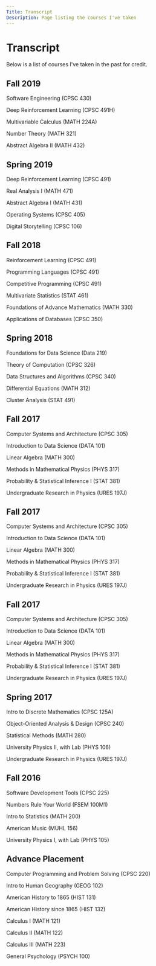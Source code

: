 ```yaml
---
Title: Transcript
Description: Page listing the courses I've taken
---
```


# Transcript

Below is a list of courses I've taken in the past for credit. 

## Fall 2019

Software Engineering (CPSC 430)

Deep Reinforcement Learning (CPSC 491H)

Multivariable Calculus (MATH 224A)

Number Theory (MATH 321)

Abstract Algebra II (MATH 432)

## Spring 2019

Deep Reinforcement Learning (CPSC 491)

Real Analysis I (MATH 471)

Abstract Algebra I (MATH 431)

Operating Systems (CPSC 405)

Digital Storytelling (CPSC 106)

## Fall 2018

Reinforcement Learning (CPSC 491)

Programming Languages (CPSC 491)

Competitive Programming (CPSC 491)

Multivariate Statistics (STAT 461)

Foundations of Advance Mathematics (MATH 330)

Applications of Databases (CPSC 350)

## Spring 2018

Foundations for Data Science (Data 219)

Theory of Computation (CPSC 326)

Data Structures and Algorithms (CPSC 340)

Differential Equations (MATH 312)

Cluster Analysis (STAT 491)

## Fall 2017

Computer Systems and Architecture (CPSC 305)

Introduction to Data Science (DATA 101)

Linear Algebra (MATH 300)

Methods in Mathematical Physics (PHYS 317)

Probability & Statistical Inference I (STAT 381)

Undergraduate Research in Physics (URES 197J)

## Fall 2017

Computer Systems and Architecture (CPSC 305)

Introduction to Data Science (DATA 101)

Linear Algebra (MATH 300)

Methods in Mathematical Physics (PHYS 317)

Probability & Statistical Inference I (STAT 381)

Undergraduate Research in Physics (URES 197J)

## Fall 2017

Computer Systems and Architecture (CPSC 305)

Introduction to Data Science (DATA 101)

Linear Algebra (MATH 300)

Methods in Mathematical Physics (PHYS 317)

Probability & Statistical Inference I (STAT 381)

Undergraduate Research in Physics (URES 197J)

## Spring 2017

Intro to Discrete Mathematics (CPSC 125A)

Object-Oriented Analysis & Design (CPSC 240)

Statistical Methods (MATH 280)

University Physics II, with Lab (PHYS 106)

Undergraduate Research in Physics (URES 197J)

## Fall 2016

Software Development Tools (CPSC 225)

Numbers Rule Your World (FSEM 100M1)

Intro to Statistics (MATH 200)

American Music (MUHL 156)

University Physics I, with Lab (PHYS 105)

## Advance Placement

Computer Programming and Problem Solving (CPSC 220)

Intro to Human Geography (GEOG 102)

American History to 1865 (HIST 131)

American History since 1865 (HIST 132)

Calculus I (MATH 121)

Calculus II (MATH 122)

Calculus III (MATH 223)

General Psychology (PSYCH 100)






